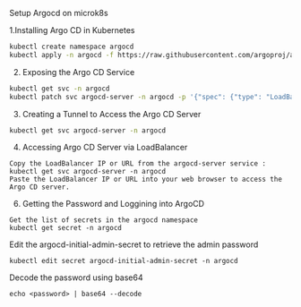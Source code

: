 Setup Argocd on microk8s 

1.Installing Argo CD in Kubernetes

```sh 
kubectl create namespace argocd
kubectl apply -n argocd -f https://raw.githubusercontent.com/argoproj/argo-cd/stable/manifests/core-install.yaml
```

2. Exposing the Argo CD Service
```sh 
kubectl get svc -n argocd
kubectl patch svc argocd-server -n argocd -p '{"spec": {"type": "LoadBalancer"}}'
```
3. Creating a Tunnel to Access the Argo CD Server 
```sh 
kubectl get svc argocd-server -n argocd
```
4. Accessing Argo CD Server via LoadBalancer
```
Copy the LoadBalancer IP or URL from the argocd-server service : kubectl get svc argocd-server -n argocd
Paste the LoadBalancer IP or URL into your web browser to access the Argo CD server.
```
6. Getting the Password and Loggining into ArgoCD
```
Get the list of secrets in the argocd namespace
kubectl get secret -n argocd
```
Edit the argocd-initial-admin-secret to retrieve the admin password
```
kubectl edit secret argocd-initial-admin-secret -n argocd
```
Decode the password using base64
```
echo <password> | base64 --decode
```
